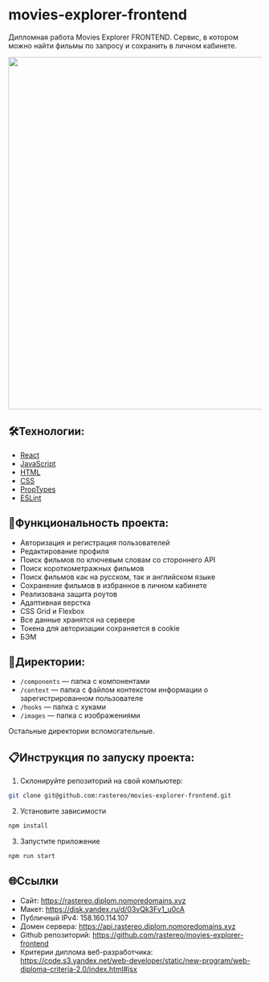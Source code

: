 # movies-explorer-frontend

Дипломная работа Movies Explorer FRONTEND. Сервис, в котором можно найти фильмы по запросу и сохранить в личном кабинете.

<p align="center"><a href="https://rastereo.diplom.nomoredomains.xyz/" target="_blank"><img src="https://i.ibb.co/LYxfhh4/RESULT-MAIN-change.jpg" width="700px"></a></p>

## 🛠️Технологии:

+ [React](https://react.dev/)
+ [JavaScript](https://developer.mozilla.org/ru/docs/Web/JavaScript)
+ [HTML](https://html.spec.whatwg.org)
+ [CSS](https://www.w3.org/Style/CSS)
+ [PropTypes](https://ru.legacy.reactjs.org/docs/typechecking-with-proptypes.html)
+ [ESLint](https://eslint.org/)

## 🤖Функциональность проекта:

+ Авторизация и регистрация пользователей
+ Редактирование профиля
+ Поиск фильмов по ключевым словам со стороннего API
+ Поиск короткометражных фильмов
+ Поиск фильмов как на русском, так и английском языке
+ Сохранение фильмов в избранное в личном кабинете
+ Реализована защита роутов
+ Адаптивная верстка
+ CSS Grid и Flexbox
+ Все данные хранятся на сервере
+ Токена для авторизации сохраняется в cookie
+ БЭМ

## 📂Директории:

+ `/components` — папка с компонентами
+ `/context` — папка с файлом контекстом информации о зарегистрированном пользователе
+ `/hooks` — папка с хуками
+ `/images` — папка c изображениями

Остальные директории вспомогательные.

## 📋Инструкция по запуску проекта:

1. Склонируйте репозиторий на свой компьютер:
```bash
git clone git@github.com:rastereo/movies-explorer-frontend.git
```
2. Установите зависимости
```bash
npm install
```
3. Запустите приложение
```bash
npm run start
```

## 🌐Ссылки

+ Сайт: https://rastereo.diplom.nomoredomains.xyz
+ Макет: https://disk.yandex.ru/d/03vQk3Fy1_u0cA
+ Публичный IPv4: 158.160.114.107
+ Домен сервера: https://api.rastereo.diplom.nomoredomains.xyz
+ Github репозиторий: https://github.com/rastereo/movies-explorer-frontend
+ Критерии диплома веб-разработчика: https://code.s3.yandex.net/web-developer/static/new-program/web-diploma-criteria-2.0/index.html#jsx
